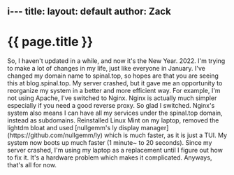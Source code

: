 i---
title: 
layout: default
author: Zack
---
<h1>{{ page.title }}</h1>
So, I haven't updated in a while, and now it's the New Year. 2022. I'm trying to make a lot of changes in my life, just like everyone in January. I've changed my domain name to spinal.top, so hopes are that you are seeing this at blog.spinal.top. My server crashed, but it gave me an opportunity to reorganize my system in a better and more efficient way. For example, I'm not using Apache, I've switched to Nginx. Nginx is actually much simpler especially if you need a good reverse proxy. So glad I switched. Nginx's system also means I can have all my services under the spinal.top domain, instead as subdomains. Reinstalled Linux Mint on my laptop, removed the lightdm bloat and used [nullgemm's ly display manager](https://github.com/nullgemm/ly) which is much faster, as it is just a TUI. My system now boots up much faster (1 minute~ to 20 seconds). Since my server crashed, I'm using my laptop as a replacement until I figure out how to fix it. It's a hardware problem which makes it complicated. Anyways, that's all for now.